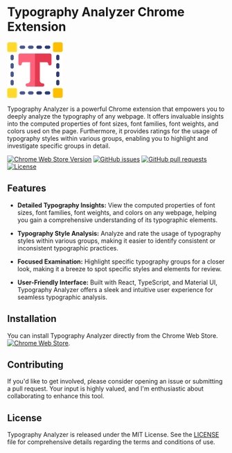 # Typography Analyzer Chrome Extension

![Typography Analyzer Logo](https://github.com/lemehovskiy/chrome-extension-typography-analyzer/blob/main/public/logo128.png?raw=true)

Typography Analyzer is a powerful Chrome extension that empowers you to deeply analyze the typography of any webpage. It offers invaluable insights into the computed properties of font sizes, font families, font weights, and colors used on the page. Furthermore, it provides ratings for the usage of typography styles within various groups, enabling you to highlight and investigate specific groups in detail.

[![Chrome Web Store Version](https://img.shields.io/chrome-web-store/v/ommgjjglofcihoogjiibfgoeedcnkeib?label=Extension%20Version&logo=google-chrome&logoColor=white)](https://chrome.google.com/webstore/detail/ommgjjglofcihoogjiibfgoeedcnkeib)
[![GitHub issues](https://img.shields.io/github/issues/lemehovskiy/chrome-extension-typography-analyzer)](https://github.com/lemehovskiy/chrome-extension-typography-analyzer/issues)
[![GitHub pull requests](https://img.shields.io/github/issues-pr/lemehovskiy/chrome-extension-typography-analyzer)](https://github.com/lemehovskiy/chrome-extension-typography-analyzer/pulls)
[![License](https://img.shields.io/github/license/lemehovskiy/chrome-extension-typography-analyzer)](https://github.com/lemehovskiy/chrome-extension-typography-analyzer/blob/master/LICENSE)

## Features

- **Detailed Typography Insights:** View the computed properties of font sizes, font families, font weights, and colors on any webpage, helping you gain a comprehensive understanding of its typographic elements.

- **Typography Style Analysis:** Analyze and rate the usage of typography styles within various groups, making it easier to identify consistent or inconsistent typographic practices.

- **Focused Examination:** Highlight specific typography groups for a closer look, making it a breeze to spot specific styles and elements for review.

- **User-Friendly Interface:** Built with React, TypeScript, and Material UI, Typography Analyzer offers a sleek and intuitive user experience for seamless typographic analysis.

## Installation

You can install Typography Analyzer directly from the Chrome Web Store. [![Chrome Web Store](https://img.shields.io/chrome-web-store/v/ommgjjglofcihoogjiibfgoeedcnkeib?label=Get%20it%20on%20Chrome%20Web%20Store&logo=google-chrome&logoColor=white)](https://chrome.google.com/webstore/detail/ommgjjglofcihoogjiibfgoeedcnkeib).

## Contributing

If you'd like to get involved, please consider opening an issue or submitting a pull request. Your input is highly valued, and I'm enthusiastic about collaborating to enhance this tool.

## License

Typography Analyzer is released under the MIT License. See the [LICENSE](LICENSE) file for comprehensive details regarding the terms and conditions of use.
